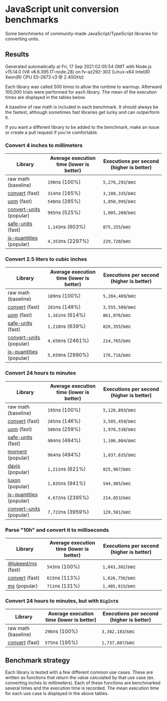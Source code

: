# JavaScript unit conversion benchmarks

Some benchmarks of community-made JavaScript/TypeScript libraries for converting units.

## Results

<!-- beginblock(results) -->

Generated automatically at Fri, 17 Sep 2021 02:05:54 GMT with Node.js v15.14.0 (V8 v8.6.395.17-node.28) on fv-az292-303 (Linux-x64 Intel(R) Xeon(R) CPU E5-2673 v3 @ 2.40GHz)

Each library was called 500 times to allow the runtime to warmup.
Afterward 100,000 trials were performed for each library.
The mean of the execution times are displayed in the tables below.

A baseline of raw math is included in each benchmark.
It should always be the fastest, although sometimes fast libraries get lucky and can outperform it.

If you want a different library to be added to the benchmark, make an issue or create a pull request if you're comfortable.

### Convert 4 inches to millimeters

| Library                                                            | Average execution time (lower is better) | Executions per second (higher is better) |
| ------------------------------------------------------------------ | ---------------------------------------- | ---------------------------------------- |
| raw math (baseline)                                                | `190`ns (100%)                           | `5,276,292`/sec                          |
| [convert](https://npmjs.com/package/convert) (fast)                | `314`ns (165%)                           | `3,188,335`/sec                          |
| [uom](https://npmjs.com/package/uom) (fast)                        | `540`ns (285%)                           | `1,850,995`/sec                          |
| [convert-units](https://npmjs.com/package/convert-units) (popular) | `995`ns (525%)                           | `1,005,208`/sec                          |
| [safe-units](https://npmjs.com/package/safe-units) (fast)          | `1,143`ns (603%)                         | `875,255`/sec                            |
| [js-quantities](https://npmjs.com/package/js-quantities) (popular) | `4,353`ns (2297%)                        | `229,720`/sec                            |

### Convert 2.5 liters to cubic inches

| Library                                                            | Average execution time (lower is better) | Executions per second (higher is better) |
| ------------------------------------------------------------------ | ---------------------------------------- | ---------------------------------------- |
| raw math (baseline)                                                | `189`ns (100%)                           | `5,284,489`/sec                          |
| [convert](https://npmjs.com/package/convert) (fast)                | `281`ns (149%)                           | `3,555,580`/sec                          |
| [uom](https://npmjs.com/package/uom) (fast)                        | `1,161`ns (614%)                         | `861,076`/sec                            |
| [safe-units](https://npmjs.com/package/safe-units) (fast)          | `1,210`ns (639%)                         | `826,355`/sec                            |
| [convert-units](https://npmjs.com/package/convert-units) (popular) | `4,656`ns (2461%)                        | `214,765`/sec                            |
| [js-quantities](https://npmjs.com/package/js-quantities) (popular) | `5,659`ns (2990%)                        | `176,716`/sec                            |

### Convert 24 hours to minutes

| Library                                                            | Average execution time (lower is better) | Executions per second (higher is better) |
| ------------------------------------------------------------------ | ---------------------------------------- | ---------------------------------------- |
| raw math (baseline)                                                | `195`ns (100%)                           | `5,126,893`/sec                          |
| [convert](https://npmjs.com/package/convert) (fast)                | `285`ns (146%)                           | `3,505,459`/sec                          |
| [uom](https://npmjs.com/package/uom) (fast)                        | `506`ns (259%)                           | `1,976,538`/sec                          |
| [safe-units](https://npmjs.com/package/safe-units) (fast)          | `904`ns (464%)                           | `1,106,004`/sec                          |
| [moment](https://npmjs.com/package/moment) (popular)               | `964`ns (494%)                           | `1,037,635`/sec                          |
| [dayjs](https://npmjs.com/package/dayjs) (popular)                 | `1,211`ns (621%)                         | `825,967`/sec                            |
| [luxon](https://npmjs.com/package/luxon) (popular)                 | `1,835`ns (941%)                         | `544,985`/sec                            |
| [js-quantities](https://npmjs.com/package/js-quantities) (popular) | `4,672`ns (2395%)                        | `214,053`/sec                            |
| [convert-units](https://npmjs.com/package/convert-units) (popular) | `7,722`ns (3959%)                        | `129,501`/sec                            |

### Parse "10h" and convert it to milliseconds

| Library                                                   | Average execution time (lower is better) | Executions per second (higher is better) |
| --------------------------------------------------------- | ---------------------------------------- | ---------------------------------------- |
| [@lukeed/ms](https://npmjs.com/package/@lukeed/ms) (fast) | `543`ns (100%)                           | `1,843,302`/sec                          |
| [convert](https://npmjs.com/package/convert) (fast)       | `615`ns (113%)                           | `1,626,756`/sec                          |
| [ms](https://npmjs.com/package/ms) (popular)              | `711`ns (131%)                           | `1,405,915`/sec                          |

### Convert 24 hours to minutes, but with `BigInt`s

| Library                                             | Average execution time (lower is better) | Executions per second (higher is better) |
| --------------------------------------------------- | ---------------------------------------- | ---------------------------------------- |
| raw math (baseline)                                 | `296`ns (100%)                           | `3,382,183`/sec                          |
| [convert](https://npmjs.com/package/convert) (fast) | `575`ns (195%)                           | `1,737,807`/sec                          |

<!-- endblock(results) -->

## Benchmark strategy

Each library is tested with a few different common use cases.
These are written as functions that return the value calculated by that use case (ex. converting inches to millimeters).
Each of these functions are benchmarked several times and the execution time is recorded.
The mean execution time for each use case is displayed in the above tables.
